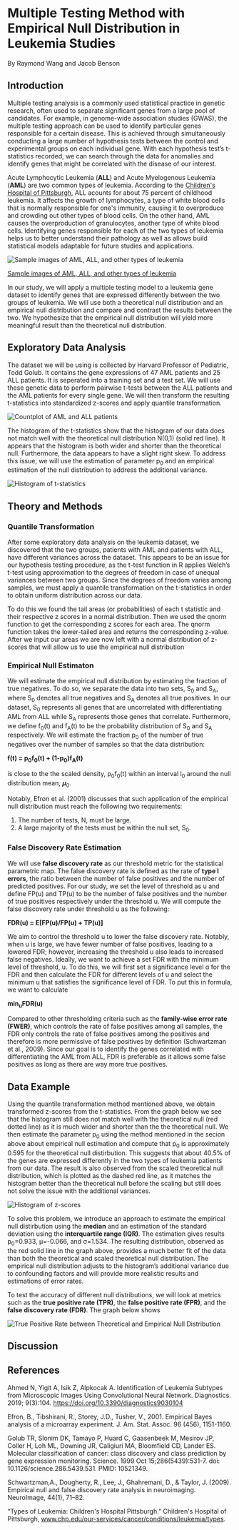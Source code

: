 # Multiple Testing Method with Empirical Null Distribution in Leukemia Studies
By Raymond Wang and Jacob Benson

## Introduction
Multiple testing analysis is a commonly used statistical practice in genetic research, often used to separate significant genes from a large pool of candidates. For example, in genome-wide association studies (GWAS), the multiple testing approach can be used to identify particular genes responsible for a certain disease. This is achieved through simultaneously conducting a large number of hypothesis tests between the control and experimental groups on each individual gene. With each hypothesis test’s t-statistics recorded, we can search through the data for anomalies and identify genes that might be correlated with the disease of our interest. 

Acute Lymphocytic Leukemia (**ALL**) and Acute Myelogenous Leukemia (**AML**) are two common types of leukemia. According to the [Children's Hospital of Pittsburgh](https://www.chp.edu/our-services/cancer/conditions/leukemia/types), ALL acounts for about 75 percent of childhood leukemia. It affects the growth of lymphocytes, a type of white blood cells that is normally responsible for one's immunity, causing it to overproduce and crowding out other types of blood cells. On the other hand, AML causes the overproduction of granulocytes, another type of white blood cells. Identifying genes responsible for each of the two types of leukemia helps us to better understand their pathology as well as allows build statistical models adaptable for future studies and applications.


![Sample images of AML, ALL, and other types of leukemia](/aml_all.jpeg)

[Sample images of AML, ALL, and other types of leukemia](https://www.mdpi.com/2075-4418/9/3/104/htm)


In our study, we will apply a multiple testing model to a leukemia gene dataset to identify genes that are expressed differently between the two groups of leukemia. We will use both a theoretical null distribution and an empirical null distribution and compare and contrast the results between the two. We hypothesize that the empirical null distribution will yield more meaningful result than the theoretical null distribution.

## Exploratory Data Analysis
The dataset we will be using is collected by Harvard Professor of Pediatric, Todd Golub. It contains the gene expressions of 47 AML patients and 25 ALL patients. It is seperated into a training set and a test set. We will use these genetic data to perform pairwise t-tests between the ALL patients and the AML patients for every single gene. We will then transform the resulting t-statistics into standardized z-scores and apply quantile transformation. 

![Countplot of AML and ALL patients](/all_aml_pie.png) 

The histogram of the t-statistics show that the histogram of our data does not match well with the theoretical null distribution N(0,1) (solid red line). It appears that the histogram is both wider and shorter than the theoretical null. Furthermore, the data appears to have a slight right skew. To address this issue, we will use the estimation of parameter p<sub>0</sub> and an empirical estimation of the null distribution to address the additional variance.
  
![Histogram of t-statistics](/test_tstat_hist.jpg)


## Theory and Methods
### Quantile Transformation

After some exploratory data analysis on the leukemia dataset, we discovered that the two groups, patients with AML and patients with ALL, have different variances across the dataset. This appears to be an issue for our hypothesis testing procedure, as the t-test function in R applies Welch’s t-test using approximation to the degrees of freedom in case of unequal variances between two groups. Since the degrees of freedom varies among samples, we must apply a quantile transformation on the t-statistics in order to obtain uniform distribution across our data.

To do this we found the tail areas (or probabilities) of each t statistic and their respective z scores in a normal distribution. Then we used the qnorm function to get the corresponding z scores for each area. The qnorm function takes the lower-tailed area and returns the corresponding z-value. After we input our areas we are now left with a normal distribution of z-scores that will allow us to use the empirical null distribution

### Empirical Null Estimaton

We will estimate the empirical null distribution by estimating the fraction of true negatives. To do so, we separate the data into two sets, S<sub>0</sub> and S<sub>A</sub>, where S<sub>0</sub> denotes all true negatives and S<sub>A</sub> denotes all true positives. In our dataset, S<sub>0</sub> represents all genes that are uncorrelated with differentiating AML from ALL while S<sub>A</sub> represents those genes that correlate. Furthermore, we define  f<sub>0</sub>(t) and f<sub>A</sub>(t) to be the probability distribution of S<sub>0</sub> and S<sub>A</sub> respectively. We will estimate the fraction p<sub>0</sub> of the number of true negatives over the number of samples so that the data distribution:

**f(t) = p<sub>0</sub>f<sub>0</sub>(t) + (1-p<sub>0</sub>)f<sub>A</sub>(t)**

is close to the  the scaled density, p<sub>0</sub>f<sub>0</sub>(t) within an interval l<sub>0</sub> around the null distribution mean, 𝝁<sub>0</sub>. 

Notably, Efron et al. (2001) discusses that such application of the empirical null distribution must reach the following two requirements:
1. The number of tests, N, must be large. 
2. A large majority of the tests must be within the null set, S<sub>0</sub>.

### False Discovery Rate Estimation

We will use **false discovery rate** as our threshold metric for the statistical parametric map. The false discovery rate is defined as the rate of **type I errors**, the ratio between the number of false positives and the number of predicted positives. For our study, we set the level of threshold as u and define FP(u) and TP(u) to be the number of false positives and the number of true positives respectively under the threshold u. We will compute the false discovery rate under threshold u as the following:

**FDR(u) = E[FP(u)/FP(u) + TP(u)]**

We aim to control the threshold u to lower the false discovery rate. Notably, when u is large, we have fewer number of false positives, leading to a lowered FDR; however, increasing the threshold u also leads to increased false negatives. Ideally, we want to achieve a set FDR with the minimum level of threshold, u. To do this, we will first set a significance level ɑ for the FDR and then calculate the FDR for different levels of u and select the minimum u that satisfies the significance level of FDR. To put this in formula, we want to calculate

**min<sub>u</sub>FDR(u)**

Compared to other thresholding criteria such as the **family-wise error rate (FWER)**, which controls the rate of false positives among all samples, the FDR only controls the rate of false positives among the positives and therefore is more permissive of false positives by definition (Schwartzman et al., 2009). Since our goal is to identify the genes correlated with differentiating the AML from ALL, FDR is preferable as it allows some false positives as long as there are way more true positives. 


## Data Example

Using the quantile transformation method mentioned above, we obtain transformed z-scores from the t-statistics. From the graph below we see that the histogram still does not match well with the theoretical null (red dotted line) as it is much wider and shorter than the the theoretical null. We then estimate the parameter p<sub>0</sub> using the method mentioned in the secion above about empirical null estimation and compute that p<sub>0</sub> is approximately 0.595 for the theoretical null distirbution. This suggests that about 40.5% of the genes are expressed differently in the two types of leukemia patients from our data. The result is also observed from the scaled theoretical null distribution, which is plotted as the dashed red line, as it matches the histogram better than the theoretical null before the scaling but still does not solve the issue with the additional variances.

![Histogram of z-scores](/test_zscores_hist.jpg)

To solve this problem, we introduce an approach to estimate the empirical null distirbution using the **median** and an estimation of the standard deviation using the **interquartile range (IQR)**. The estimation gives results p<sub>0</sub>=0.933, μ=-0.066, and σ=1.534. The resulting distribution, observed as the red solid line in the graph above, provides a much better fit of the data than both the theoretical and scaled theoretical null distribution. The empirical null distribution adjusts to the histogram’s additional variance due to confounding factors and will provide more realistic results and estimations of error rates. 

To test the accuracy of different null distributions, we will look at metrics such as the **true positive rate (TPR)**, the **false positive rate (FPR)**, and the **false discovery rate (FDR)**. The graph below shows 

![True Positive Rate between Theoretical and Empirical Null Distribution](/tpr_test.jpg)

## Discussion


## References
Ahmed N, Yigit A, Isik Z, Alpkocak A. Identification of Leukemia Subtypes from Microscopic Images Using Convolutional Neural Network. Diagnostics. 2019; 9(3):104. https://doi.org/10.3390/diagnostics9030104

Efron, B., Tibshirani, R., Storey, J.D., Tusher, V., 2001. Empirical Bayes analysis of a microarray experiment. J. Am. Stat. Assoc. 96 (456), 1151-1160.

Golub TR, Slonim DK, Tamayo P, Huard C, Gaasenbeek M, Mesirov JP, Coller H, Loh ML, Downing JR, Caligiuri MA, Bloomfield CD, Lander ES. Molecular classification of cancer: class discovery and class prediction by gene expression monitoring. Science. 1999 Oct 15;286(5439):531-7. doi: 10.1126/science.286.5439.531. PMID: 10521349.

Schwartzman,A., Dougherty, R., Lee, J., Ghahremani, D., & Taylor, J. (2009). Empirical null and false discovery rate analysis in neuroimaging. NeuroImage, 44(1), 71–82.

“Types of Leukemia: Children's Hospital Pittsburgh.” Children's Hospital of Pittsburgh, www.chp.edu/our-services/cancer/conditions/leukemia/types. 
